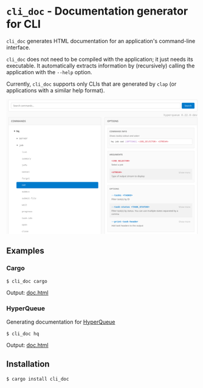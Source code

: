 # `cli_doc` - Documentation generator for CLI

`cli_doc` generates HTML documentation for an application's command-line interface. 

`cli_doc` does not need to be compiled with the application; it just needs its executable. It automatically extracts information by (recursively) calling the application with the `--help` option. 

Currently, `cli_doc` supports only CLIs that are generated by `clap` (or applications with a similar help format).

<p align="center">
<img src="docs/screenshot.png">
</p>


## Examples

### Cargo

```commandline
$ cli_doc cargo
```

Output: [doc.html](https://htmlpreview.github.io/?https://github.com/spirali/cli_doc/blob/main/docs/cargo.html)


### HyperQueue

Generating documentation for [HyperQueue](https://github.com/It4innovations/hyperqueue)

```commandline
$ cli_doc hq
```

Output: [doc.html](https://htmlpreview.github.io/?https://github.com/spirali/cli_doc/blob/main/docs/hq.html)

## Installation

```commandline
$ cargo install cli_doc
```
